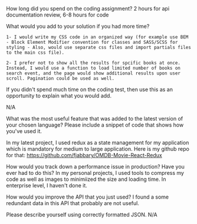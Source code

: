How long did you spend on the coding assignment? 2 hours for api documentation review, 6-8 hours for code


What would you add to your solution if you had more time? 

    1- I would write my CSS code in an organized way (for example use BEM - Block Element Modifier convention for classes and SASS/SCSS for styling - Also, would use separate css files and import partials files to the main css file).

    2- I prefer not to show all the results for spcific books at once. Instead, I would use a function to load limited number of books on search event, and the page would show additional results upon user scroll. Pagination could be used as well.


If you didn't spend much time on the coding test, then use this as an opportunity to explain what you would add. 

N/A

What was the most useful feature that was added to the latest version of your chosen language? Please include a snippet of code that shows how you've used it.

In my latest project, I used redux as a state management for my application which is mandatory for medium to large application. Here is my github repo for that: https://github.com/fjabbary/OMDB-Movie-React-Redux

How would you track down a performance issue in production? Have you ever had to do this? In my personal projects, I used tools to compress my code as well as images to minimiized the size and loading time. In enterprise level, I haven't done it.

How would you improve the API that you just used? I found a some redundant data in this API that probably are not useful. 

Please describe yourself using correctly formatted JSON. N/A
